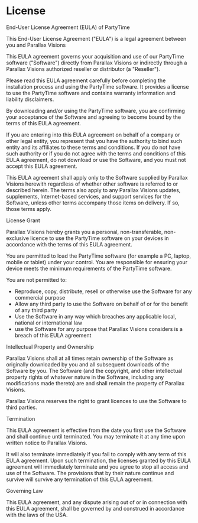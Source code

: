 # License

End-User License Agreement (EULA) of PartyTime

This End-User License Agreement ("EULA") is a legal agreement between you and Parallax Visions

This EULA agreement governs your acquisition and use of our PartyTime software ("Software") directly from Parallax Visions or indirectly through a Parallax Visions authorized reseller or distributor (a "Reseller").

Please read this EULA agreement carefully before completing the installation process and using the PartyTime software. It provides a license to use the PartyTime software and contains warranty information and liability disclaimers.

By downloading and/or using the PartyTime software, you are confirming your acceptance of the Software and agreeing to become bound by the terms of this EULA agreement.

If you are entering into this EULA agreement on behalf of a company or other legal entity, you represent that you have the authority to bind such entity and its affiliates to these terms and conditions. If you do not have such authority or if you do not agree with the terms and conditions of this EULA agreement, do not download or use the Software, and you must not accept this EULA agreement.

This EULA agreement shall apply only to the Software supplied by Parallax Visions herewith regardless of whether other software is referred to or described herein. The terms also apply to any Parallax Visions updates, supplements, Internet-based services, and support services for the Software, unless other terms accompany those items on delivery. If so, those terms apply.

License Grant

Parallax Visions hereby grants you a personal, non-transferable, non-exclusive licence to use the PartyTime software on your devices in accordance with the terms of this EULA agreement.

You are permitted to load the PartyTime software (for example a PC, laptop, mobile or tablet) under your control. You are responsible for ensuring your device meets the minimum requirements of the PartyTime software.

You are not permitted to:

- Reproduce, copy, distribute, resell or otherwise use the Software for any commercial purpose
- Allow any third party to use the Software on behalf of or for the benefit of any third party
- Use the Software in any way which breaches any applicable local, national or international law
- use the Software for any purpose that Parallax Visions considers is a breach of this EULA agreement


Intellectual Property and Ownership

Parallax Visions shall at all times retain ownership of the Software as originally downloaded by you and all subsequent downloads of the Software by you. The Software (and the copyright, and other intellectual property rights of whatever nature in the Software, including any modifications made thereto) are and shall remain the property of Parallax Visions.

Parallax Visions reserves the right to grant licences to use the Software to third parties.

Termination

This EULA agreement is effective from the date you first use the Software and shall continue until terminated. You may terminate it at any time upon written notice to Parallax Visions.

It will also terminate immediately if you fail to comply with any term of this EULA agreement. Upon such termination, the licenses granted by this EULA agreement will immediately terminate and you agree to stop all access and use of the Software. The provisions that by their nature continue and survive will survive any termination of this EULA agreement.

Governing Law

This EULA agreement, and any dispute arising out of or in connection with this EULA agreement, shall be governed by and construed in accordance with the laws of the USA.
